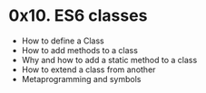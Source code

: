 # 0x10. ES6 classes


<ul>
<li>How to define a Class</li>
<li>How to add methods to a class</li>
<li>Why and how to add a static method to a class</li>
<li>How to extend a class from another</li>
<li>Metaprogramming and symbols</li>
</ul>